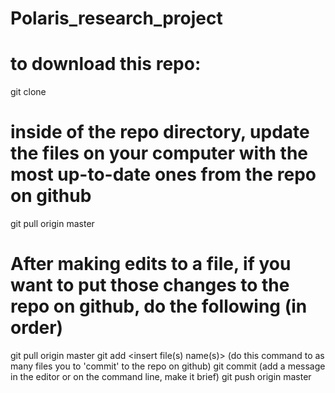 # Polaris_research_project

# to download this repo:
git clone <insert github address here>

# inside of the repo directory, update the files on your computer with the most up-to-date ones from the repo on github
git pull origin master

# After making edits to a file, if you want to put those changes to the repo on github, do the following (in order)
git pull origin master
git add <insert file(s) name(s)> (do this command to as many files you to 'commit' to the repo on github)
git commit <insert commit message> (add a message in the editor or on the command line, make it brief)
git push origin master 
  
